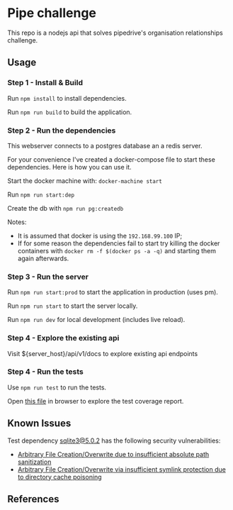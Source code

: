 # Pipe challenge

This repo is a nodejs api that solves pipedrive's organisation relationships challenge.

## Usage

### Step 1 - Install & Build

Run `npm install` to install dependencies.

Run `npm run build` to build the application.

### Step 2 - Run the dependencies

This webserver connects to a postgres database an a redis server.

For your convenience I've created a docker-compose file to start these dependencies. Here is how you can use it.

Start the docker machine with:
`docker-machine start`

Run `npm run start:dep`

Create the db with `npm run pg:createdb`

Notes:
* It is assumed that docker is using the `192.168.99.100` IP;
* If for some reason the dependencies fail to start try killing the docker containers with 
`docker rm -f $(docker ps -a -q)` and starting them again afterwards.

### Step 3 - Run the server

Run `npm run start:prod` to start the application in production (uses pm).

Run `npm run start` to start the server locally.

Run `npm run dev` for local development (includes live reload).

### Step 4 - Explore the existing api

Visit ${server_host}/api/v1/docs to explore existing api endpoints

### Step 4 - Run the tests

Use `npm run test` to run the tests. 

Open [this file](coverage/lcov-report/index.html) in browser to explore the test coverage report.

## Known Issues

Test dependency sqlite3@5.0.2 has the following security vulnerabilities:
* [Arbitrary File Creation/Overwrite due to insufficient absolute path sanitization](https://npmjs.com/advisories/1770)
* [Arbitrary File Creation/Overwrite via insufficient symlink protection due to directory cache poisoning](https://npmjs.com/advisories/1771)

## References


